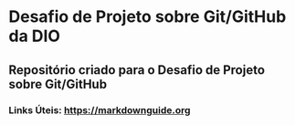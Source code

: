 # Desafio de Projeto sobre Git/GitHub da DIO
## Repositório criado para o Desafio de Projeto sobre Git/GitHub

### Links Úteis: https://markdownguide.org

